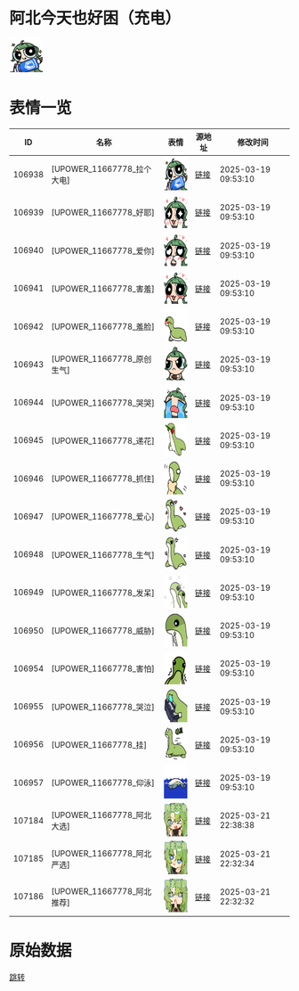 # 阿北今天也好困（充电）

<img src="./cover.png" height="60" alt="cover" />

# 表情一览

|ID|名称|表情|源地址|修改时间|
|----|----|----|----|----|
|106938|[UPOWER_11667778_拉个大电]|<img src="./pic/106938_%5BUPOWER_11667778_拉个大电%5D.png" height="60" alt="拉个大电"/>|[链接](https://i0.hdslb.com/bfs/garb/cf785a44a9e62e4f009a2d8e8045294f43d89474.png)|2025-03-19 09:53:10|
|106939|[UPOWER_11667778_好耶]|<img src="./pic/106939_%5BUPOWER_11667778_好耶%5D.png" height="60" alt="好耶"/>|[链接](https://i0.hdslb.com/bfs/garb/3844db101116c2af224d31891676f94b89ed41aa.png)|2025-03-19 09:53:10|
|106940|[UPOWER_11667778_爱你]|<img src="./pic/106940_%5BUPOWER_11667778_爱你%5D.png" height="60" alt="爱你"/>|[链接](https://i0.hdslb.com/bfs/garb/b61a8a72589f3efa05ecd0491ff62cd0d45cdf4f.png)|2025-03-19 09:53:10|
|106941|[UPOWER_11667778_害羞]|<img src="./pic/106941_%5BUPOWER_11667778_害羞%5D.png" height="60" alt="害羞"/>|[链接](https://i0.hdslb.com/bfs/garb/62b39197dbc4d71983d8ce6ffce9eb6c864c8076.png)|2025-03-19 09:53:10|
|106942|[UPOWER_11667778_羞脸]|<img src="./pic/106942_%5BUPOWER_11667778_羞脸%5D.png" height="60" alt="羞脸"/>|[链接](https://i0.hdslb.com/bfs/garb/c72e7dbe6c797f18aa2e32a653b25ec40beec69d.png)|2025-03-19 09:53:10|
|106943|[UPOWER_11667778_原创生气]|<img src="./pic/106943_%5BUPOWER_11667778_原创生气%5D.png" height="60" alt="原创生气"/>|[链接](https://i0.hdslb.com/bfs/garb/df19eb4846251d84d9b9dd6c40c251e7c3c6afb6.png)|2025-03-19 09:53:10|
|106944|[UPOWER_11667778_哭哭]|<img src="./pic/106944_%5BUPOWER_11667778_哭哭%5D.png" height="60" alt="哭哭"/>|[链接](https://i0.hdslb.com/bfs/garb/9a38b822861b867926b4a4f077b53c9dfb106b3e.png)|2025-03-19 09:53:10|
|106945|[UPOWER_11667778_递花]|<img src="./pic/106945_%5BUPOWER_11667778_递花%5D.png" height="60" alt="递花"/>|[链接](https://i0.hdslb.com/bfs/garb/b049525cb5979ff461cb2554fd90a14bcb54dda2.png)|2025-03-19 09:53:10|
|106946|[UPOWER_11667778_抓住]|<img src="./pic/106946_%5BUPOWER_11667778_抓住%5D.png" height="60" alt="抓住"/>|[链接](https://i0.hdslb.com/bfs/garb/e87450825cb175bfc106c4d955bddf8e0bde184a.png)|2025-03-19 09:53:10|
|106947|[UPOWER_11667778_爱心]|<img src="./pic/106947_%5BUPOWER_11667778_爱心%5D.png" height="60" alt="爱心"/>|[链接](https://i0.hdslb.com/bfs/garb/a8642669fced70b2beb7b8f4410ba63a51fff993.png)|2025-03-19 09:53:10|
|106948|[UPOWER_11667778_生气]|<img src="./pic/106948_%5BUPOWER_11667778_生气%5D.png" height="60" alt="生气"/>|[链接](https://i0.hdslb.com/bfs/garb/5a1f1fa10e87db8bdbfec5efd7fe7f5e3d1dad0a.png)|2025-03-19 09:53:10|
|106949|[UPOWER_11667778_发呆]|<img src="./pic/106949_%5BUPOWER_11667778_发呆%5D.png" height="60" alt="发呆"/>|[链接](https://i0.hdslb.com/bfs/garb/4734f07d29fa4b32869eed4213e2ca5c0ed935e1.png)|2025-03-19 09:53:10|
|106950|[UPOWER_11667778_威胁]|<img src="./pic/106950_%5BUPOWER_11667778_威胁%5D.png" height="60" alt="威胁"/>|[链接](https://i0.hdslb.com/bfs/garb/2207c2d2fdb9d7285785335d2366e5af98ff0851.png)|2025-03-19 09:53:10|
|106954|[UPOWER_11667778_害怕]|<img src="./pic/106954_%5BUPOWER_11667778_害怕%5D.png" height="60" alt="害怕"/>|[链接](https://i0.hdslb.com/bfs/garb/d241647f57dc20ba9b6b3f76dcfbb412ba0d443c.png)|2025-03-19 09:53:10|
|106955|[UPOWER_11667778_哭泣]|<img src="./pic/106955_%5BUPOWER_11667778_哭泣%5D.png" height="60" alt="哭泣"/>|[链接](https://i0.hdslb.com/bfs/garb/74ab3a2d93bd3ed60fdb97c6216b9f994b01a676.png)|2025-03-19 09:53:10|
|106956|[UPOWER_11667778_挂]|<img src="./pic/106956_%5BUPOWER_11667778_挂%5D.png" height="60" alt="挂"/>|[链接](https://i0.hdslb.com/bfs/garb/237167f61c542bd7a3dcb69cfe3703c5b1f38790.png)|2025-03-19 09:53:10|
|106957|[UPOWER_11667778_仰泳]|<img src="./pic/106957_%5BUPOWER_11667778_仰泳%5D.png" height="60" alt="仰泳"/>|[链接](https://i0.hdslb.com/bfs/garb/65521ce51296a5c7dae615cf7ca73b0a6cef2202.png)|2025-03-19 09:53:10|
|107184|[UPOWER_11667778_阿北大选]|<img src="./pic/107184_%5BUPOWER_11667778_阿北大选%5D.png" height="60" alt="阿北大选"/>|[链接](https://i0.hdslb.com/bfs/garb/9fb6d73c291a8c97772255e99965a65d716893c4.png)|2025-03-21 22:38:38|
|107185|[UPOWER_11667778_阿北严选]|<img src="./pic/107185_%5BUPOWER_11667778_阿北严选%5D.png" height="60" alt="阿北严选"/>|[链接](https://i0.hdslb.com/bfs/garb/cde6d919bc9b1c00ee34fc339cae1cfa3d77aad4.png)|2025-03-21 22:32:34|
|107186|[UPOWER_11667778_阿北推荐]|<img src="./pic/107186_%5BUPOWER_11667778_阿北推荐%5D.png" height="60" alt="阿北推荐"/>|[链接](https://i0.hdslb.com/bfs/garb/a23a2cce2d2f5fc045cbcf9b8bef14624f934d0d.png)|2025-03-21 22:32:32|

# 原始数据

[跳转](./raw.json)

